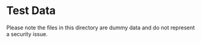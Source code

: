 # Test Data

Please note the files in this directory are dummy data and do not represent a security issue.